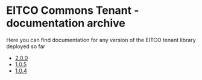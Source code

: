 
# EITCO Commons Tenant - documentation archive

Here you can find documentation for any version of the EITCO tenant library deployed so far

 * [2.0.0](archive/2.0.0)
 * [1.0.5](archive/1.0.5)
 * [1.0.4](archive/1.0.4)
